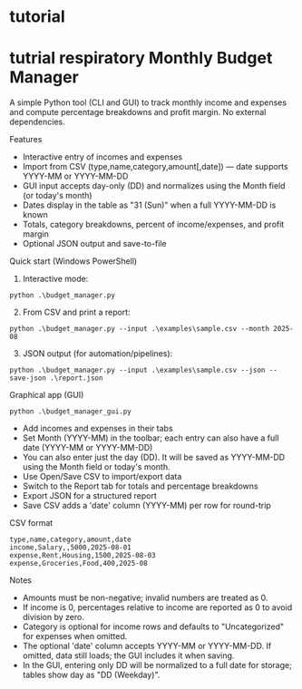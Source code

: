 # tutorial
tutrial respiratory
Monthly Budget Manager
======================

A simple Python tool (CLI and GUI) to track monthly income and expenses and compute percentage breakdowns and profit margin. No external dependencies.

Features
- Interactive entry of incomes and expenses
- Import from CSV (type,name,category,amount[,date]) — date supports YYYY-MM or YYYY-MM-DD
- GUI input accepts day-only (DD) and normalizes using the Month field (or today's month)
- Dates display in the table as "31 (Sun)" when a full YYYY-MM-DD is known
- Totals, category breakdowns, percent of income/expenses, and profit margin
- Optional JSON output and save-to-file

Quick start (Windows PowerShell)
1) Interactive mode:
```
python .\budget_manager.py
```

2) From CSV and print a report:
```
python .\budget_manager.py --input .\examples\sample.csv --month 2025-08
```

3) JSON output (for automation/pipelines):
```
python .\budget_manager.py --input .\examples\sample.csv --json --save-json .\report.json
```

Graphical app (GUI)
```
python .\budget_manager_gui.py
```
- Add incomes and expenses in their tabs
- Set Month (YYYY-MM) in the toolbar; each entry can also have a full date (YYYY-MM or YYYY-MM-DD)
- You can also enter just the day (DD). It will be saved as YYYY-MM-DD using the Month field or today's month.
- Use Open/Save CSV to import/export data
- Switch to the Report tab for totals and percentage breakdowns
- Export JSON for a structured report
 - Save CSV adds a 'date' column (YYYY-MM) per row for round-trip

CSV format
```
type,name,category,amount,date
income,Salary,,5000,2025-08-01
expense,Rent,Housing,1500,2025-08-03
expense,Groceries,Food,400,2025-08
```

Notes
- Amounts must be non-negative; invalid numbers are treated as 0.
- If income is 0, percentages relative to income are reported as 0 to avoid division by zero.
- Category is optional for income rows and defaults to "Uncategorized" for expenses when omitted.
- The optional 'date' column accepts YYYY-MM or YYYY-MM-DD. If omitted, data still loads; the GUI includes it when saving.
- In the GUI, entering only DD will be normalized to a full date for storage; tables show day as "DD (Weekday)".
